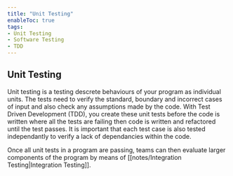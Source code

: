 ```yaml
---
title: "Unit Testing"
enableToc: true
tags:
- Unit Testing
- Software Testing
- TDD
---
```

## Unit Testing
Unit testing is a testing descrete behaviours of your program as individual units. The tests need to verify the standard, boundary and incorrect cases of input and also check any assumptions made by the code. With Test Driven Development (TDD), you create these unit tests before the code is written where all the tests are failing then code is written and refactored until the test passes. It is important that each test case is also tested independantly to verify a lack of dependancies within the code. 

Once all unit tests in a program are passing, teams can then evaluate larger components of the program by means of [[notes/Integration Testing|Integration Testing]]. 
